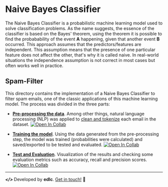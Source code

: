 # Naive Bayes Classifier

The Naive Bayes Classifier is a probabilistic machine learning model used to solve classification problems. As the name suggests, the essence of the classifier is based on the Bayes' theorem, using the theorem it is possible to find the probabability of the event <strong>A</strong> happening, given that another event <strong>B</strong> occurred. This approach assumes that the predictors/features are independent. This assumption means that the presence of one particular feature does not affect the other, that's why it is called naive. In real-world situations the independence assumption is not correct in most cases but often works well in practice.

## Spam-Filter
This directory contains the implementation of a Naive Bayes Classifier to filter spam emails, one of the classic applications of this machine learning model. The process was divided in the three parts:

* <strong>[Pre-processing the data](https://github.com/playeredlc/DataScience-Learnings/blob/master/Naive-Bayes/Spam-Filter/pre_proccess_data.ipynb)</strong>. Among other things, natural language processing (NLP) was applied to [clean and tokenize](https://github.com/playeredlc/DataScience-Learnings/blob/master/Naive-Bayes/Spam-Filter/email_nlp.py) each email in the dataset. [![Open In Collab](https://colab.research.google.com/assets/colab-badge.svg)](https://colab.research.google.com/github/playeredlc/DataScience-Learnings/blob/master/Naive-Bayes/Spam-Filter/pre_proccess_data.ipynb)

* <strong>[Training the model](https://github.com/playeredlc/DataScience-Learnings/blob/master/Naive-Bayes/Spam-Filter/training_model.ipynb)</strong>. Using the data generated from the pre-processing step, the model was trained (probabilities were calculated) and saved/exported to be tested and evaluated. [![Open In Collab](https://colab.research.google.com/assets/colab-badge.svg)](https://colab.research.google.com/github/playeredlc/DataScience-Learnings/blob/master/Naive-Bayes/Spam-Filter/training_model.ipynb) 

* <strong>[Test and Evaluation](https://github.com/playeredlc/DataScience-Learnings/blob/master/Naive-Bayes/Spam-Filter/test_evaluation.ipynb)</strong>. Visualization of the results and checking some evaluation metrics such as accuracy, recall and precision scores. [![Open In Collab](https://colab.research.google.com/assets/colab-badge.svg)](https://colab.research.google.com/github/playeredlc/DataScience-Learnings/blob/master/Naive-Bayes/Spam-Filter/test_evaluation.ipynb)

---

<strong><i> </> </i></strong> Developed by <strong>edlc</strong>. [Get in touch!](https://github.com/playeredlc) :metal:
